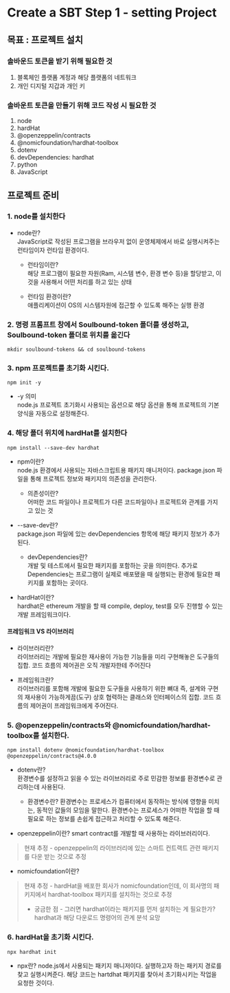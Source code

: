 Create a SBT Step 1 - setting Project   
=============   
목표 : 프로젝트 설치 
-------------
   
### 솔바운드 토큰을 받기 위해 필요한 것   
1. 블록체인 플랫폼 계정과 해당 플랫폼의 네트워크 
2. 개인 디지털 지갑과 개인 키

### 솔바운트 토큰을 만들기 위해 코드 작성 시 필요한 것   
1. node
2. hardHat
3. @openzeppelin/contracts
4. @nomicfoundation/hardhat-toolbox
5. dotenv
6. devDependencies: hardhat
7. python
8. JavaScript

## 프로젝트 준비   
### 1. node를 설치한다   
 
* node란?   
JavaScript로 작성된 프로그램을 브라우저 없이 운영체제에서 바로 실행시켜주는 런타임이자 런타임 환경이다.
    
   * 런타임이란?   
     해당 프로그램이 필요한 자원(Ram, 시스템 변수, 환경 변수 등)을 할당받고, 이것을 사용해서 어떤 처리를 하고 있는 상태

   * 런타임 환경이란?   
     애플리케이션이 OS의 시스템자원에 접근할 수 있도록 해주는 실행 환경

   
### 2. 명령 프롬프트 창에서 Soulbound-token 폴더를 생성하고, Soulbound-token 폴더로 위치를 옮긴다   
    mkdir soulbound-tokens && cd soulbound-tokens   

### 3. npm 프로젝트를 초기화 시킨다.   
    npm init -y   

* -y 의미   
node.js 프로젝트 초기화시 사용되는 옵션으로 해당 옵션을 통해 프로젝트의 기본양식을 자동으로 설정해준다.

        
### 4. 해당 폴더 위치에 hardHat를 설치한다   
    npm install --save-dev hardhat   
   
* npm이란?   
node.js 환경에서 사용되는 자바스크립트용 패키지 매니저이다. package.json 파일을 통해 프로젝트 정보와 패키지의 의존성을 관리한다.

   * 의존성이란?   
     어떠한 코드 파일이나 프로젝트가 다른 코드파일이나 프로젝트와 관계를 가지고 있는 것
  
* --save-dev란?    
package.json 파일에 있는 devDependencies 항목에 해당 패키지 정보가 추가된다.    

    * devDependencies란?   
      개발 및 테스트에서 필요한 패키지를 포함하는 곳을 의미한다. 추가로 Dependencies는 프로그램이 실제로 배포됐을 때 실행되는 환경에 필요한 패키지를 포함하는 곳이다.
   
* hardHat이란?   
hardhat은 ethereum 개발을 할 때 compile, deploy, test를 모두 진행할 수 있는 개발 프레임워크이다.

#### 프레임워크 VS 라이브러리   
* 라이브러리란?   
라이브러리는 개발에 필요한 재사용이 가능한 기능들을 미리 구현해놓은 도구들의 집합. 코드 흐름의 제어권은 오직 개발자한테 주어진다
    
* 프레임워크란?   
라이브러리를 포함해 개발에 필요한 도구들을 사용하기 위한 뼈대 즉, 설계와 구현의 재사용이 가능하게끔(도구) 상호 협력하는 클래스와 인터페이스의 집합. 코드 흐름의 제어권이 프레임워크에게 주어진다.

### 5. @openzeppelin/contracts와 @nomicfoundation/hardhat-toolbox를 설치한다.
    npm install dotenv @nomicfoundation/hardhat-toolbox @openzeppelin/contracts@4.0.0

* dotenv란?   
환경변수를 설정하고 읽을 수 있는 라이브러리로 주로 민감한 정보를 환경변수로 관리하는데 사용된다.
    * 환경변수란?
      환경변수는 프로세스가 컴퓨터에서 동작하는 방식에 영향을 미치는, 동적인 값들의 모임을 말한다. 환경변수는 프로세스가 어떠한 작업을 할 때 필요로 하는 정보를 손쉽게 접근하고 처리할 수 있도록 해준다. 

* openzeppelin이란?
  smart contract를 개발할 때 사용하는 라이브러리이다.   
> 현재 추정 - openzeppelin의 라이브러리에 있는 스마트 컨트랙트 관련 패키지를 다운 받는 것으로 추정

* nomicfoundation이란?
> 현재 추정 - hardHat을 배포한 회사가 nomicfoundation인데, 이 회사명의 패키지에서 hardhat-toolbox 패키지를 설치하는 것으로 추정   
> * 궁금한 점 - 그러면 hardhat이라는 패키지를 먼저 설치하는 게 필요한가? hardhat과 해당 다운로드 명령어의 관계 분석 요망

### 6. hardHat을 초기화 시킨다.   
    npx hardhat init   

* npx란?
  node.js에서 사용되는 패키지 매니저이다. 실행하고자 하는 패키지 경로를 찾고 실행시켜준다. 해당 코드는 hartdhat 패키지를 찾아서 초기화시키는 작업을 요청한 것이다.   
